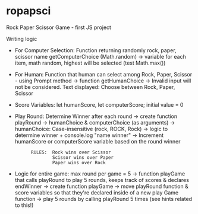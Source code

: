 # ropapsci
Rock Paper Scissor Game - first JS project

Writing logic
- For Computer Selection: Function returning randomly rock, paper, scissor name getComputerChoice (Math.random)
    -> variable for each item, math random, highest will be selected (test Math.max())

- For Human: Function that human can select among Rock, Paper, Scissor - using Prompt method 
    -> function getHumanChoice
        -> Invalid input will not be considered. Text displayed: Choose between Rock, Paper, Scissor

- Score Variables: let humanScore, let computerScore; initial value = 0

- Play Round: Determine Winner after each round
    -> create function playRound
        -> humanChoice & computerChoice (as arguments)
            -> humanChoice: Case-insensitive (rock, ROCK, Rock)
            -> logic to determine winner + console.log "name winner"
            -> Increment humanScore or computerScore variable based on the round winner

            RULES:  Rock wins over Scissor
                    Scissor wins over Paper
                    Paper wins over Rock

- Logic for entire game: max round per game = 5
    -> function playGame that calls playRound to play 5 rounds, keeps track of scores & declares endWinner
        -> create function playGame
            -> move playRound function & score variables so that they're declared inside of a new play Game function
            -> play 5 rounds by calling playRound 5 times
            (see hints related to this!)



